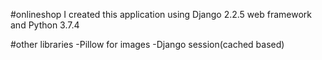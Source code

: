 #onlineshop
I created this application using Django 2.2.5 web framework and Python 3.7.4

#other libraries
-Pillow for images
-Django session(cached based)

